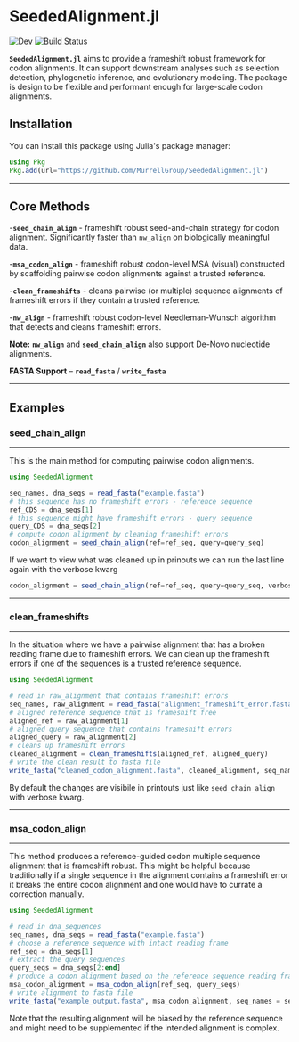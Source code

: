 # SeededAlignment.jl

[![Dev](https://img.shields.io/badge/docs-dev-blue.svg)](https://MurrellGroup.github.io/SeededAlignment.jl/dev/)
[![Build Status](https://github.com/MurrellGroup/SeededAlignment.jl/actions/workflows/CI.yml/badge.svg?branch=main)](https://github.com/MurrellGroup/SeededAlignment.jl/actions/workflows/CI.yml?query=branch%3Amain)

**`SeededAlignment.jl`** aims to provide a frameshift robust framework for codon alignments. It can support
downstream analyses such as selection detection, phylogenetic inference, and evolutionary modeling. The package
is design to be flexible and performant enough for large-scale codon alignments.

## Installation

You can install this package using Julia's package manager:

```julia
using Pkg
Pkg.add(url="https://github.com/MurrellGroup/SeededAlignment.jl")
```

---

## Core Methods

-**`seed_chain_align`** - frameshift robust seed-and-chain strategy for codon alignment. Significantly faster than `nw_align` on biologically meaningful data. 

-**`msa_codon_align`** - frameshift robust codon-level MSA (visual) constructed by scaffolding pairwise codon alignments against a trusted reference.

-**`clean_frameshifts`** - cleans pairwise (or multiple) sequence alignments of frameshift errors if they contain a trusted reference.

-**`nw_align`** - frameshift robust codon-level Needleman-Wunsch algorithm that detects and cleans frameshift errors.

**Note:** **`nw_align`** and **`seed_chain_align`** also support De-Novo nucleotide alignments. 

**FASTA Support** – **`read_fasta`** / **`write_fasta`**

--- 

## Examples

### seed_chain_align

---

This is the main method for computing pairwise codon alignments. 

```julia
using SeededAlignment

seq_names, dna_seqs = read_fasta("example.fasta")
# this sequence has no frameshift errors - reference sequence
ref_CDS = dna_seqs[1]
# this sequence might have frameshift errors - query sequence
query_CDS = dna_seqs[2]
# compute codon alignment by cleaning frameshift errors
codon_alignment = seed_chain_align(ref=ref_seq, query=query_seq)
```
If we want to view what was cleaned up in prinouts we can run the last line again with the verbose kwarg
```julia
codon_alignment = seed_chain_align(ref=ref_seq, query=query_seq, verbose=true)
```

---

### clean_frameshifts

---

In the situation where we have a pairwise alignment that has a broken reading frame due to frameshift errors. We can clean up 
the frameshift errors if one of the sequences is a trusted reference sequence. 

```julia
using SeededAlignment

# read in raw_alignment that contains frameshift errors
seq_names, raw_alignment = read_fasta("alignment_frameshift_error.fasta")
# aligned reference sequence that is frameshift free
aligned_ref = raw_alignment[1]
# aligned query sequence that contains frameshift errors
aligned_query = raw_alignment[2]
# cleans up frameshift errors
cleaned_alignment = clean_frameshifts(aligned_ref, aligned_query)
# write the clean result to fasta file
write_fasta("cleaned_codon_alignment.fasta", cleaned_alignment, seq_names=seq_names)
```
By default the changes are visibile in printouts just like `seed_chain_align` with verbose kwarg.

---

### msa_codon_align

---

This method produces a reference-guided codon multiple sequence alignment that is frameshift robust. This might be helpful 
because traditionally if a single sequence in the alignment contains a frameshift error it breaks the entire codon alignment and 
one would have to currate a correction manually.

```julia
using SeededAlignment

# read in dna_sequences
seq_names, dna_seqs = read_fasta("example.fasta")
# choose a reference sequence with intact reading frame
ref_seq = dna_seqs[1]
# extract the query sequences
query_seqs = dna_seqs[2:end]
# produce a codon alignment based on the reference sequence reading frame
msa_codon_alignment = msa_codon_align(ref_seq, query_seqs)
# write alignment to fasta file
write_fasta("example_output.fasta", msa_codon_alignment, seq_names = seq_names)
```
Note that the resulting alignment will be biased by the reference sequence and might need to be supplemented if the
intended alignment is complex.  